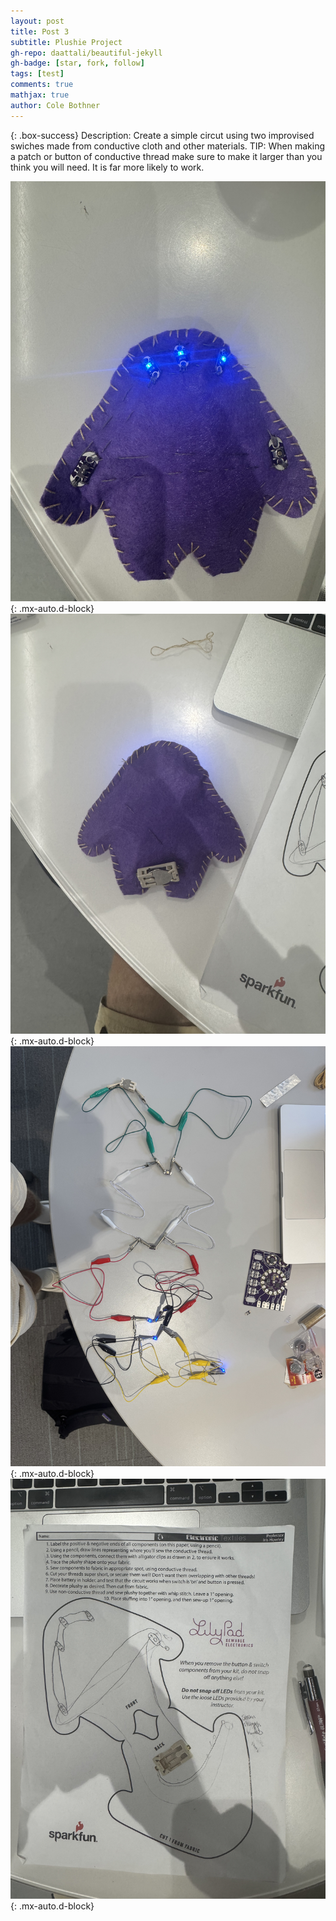 ```yaml
---
layout: post
title: Post 3
subtitle: Plushie Project
gh-repo: daattali/beautiful-jekyll
gh-badge: [star, fork, follow]
tags: [test]
comments: true
mathjax: true
author: Cole Bothner
---
```


{: .box-success}
Description: Create a simple circut using two improvised swiches made from conductive cloth and other materials. 
TIP: When making a patch or button of conductive thread make sure to make it larger than you think you will need. It is far more likely to work.



![image](/assets/img/PlushieProject.jpeg){: .mx-auto.d-block}
![image 2](/assets/img/backside.jpeg){: .mx-auto.d-block}
![image 3](/assets/img/Alagator.jpeg){: .mx-auto.d-block}
![image 4](/assets/img/Paperprototype.jpeg){: .mx-auto.d-block}
